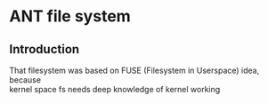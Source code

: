 # ANT file system 
## Introduction
That filesystem was based on FUSE (Filesystem in Userspace) idea, because </br>
kernel space fs needs deep knowledge of kernel working
